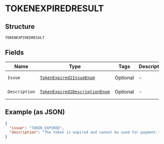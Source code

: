 
# TOKENEXPIREDRESULT

## Structure

`TOKENEXPIREDRESULT`

## Fields

| Name | Type | Tags | Description | Getter | Setter |
|  --- | --- | --- | --- | --- | --- |
| `Issue` | [`TokenExpired2IssueEnum`](../../doc/models/token-expired-2-issue-enum.md) | Optional | - | TokenExpired2IssueEnum getIssue() | setIssue(TokenExpired2IssueEnum issue) |
| `Description` | [`TokenExpired2DescriptionEnum`](../../doc/models/token-expired-2-description-enum.md) | Optional | - | TokenExpired2DescriptionEnum getDescription() | setDescription(TokenExpired2DescriptionEnum description) |

## Example (as JSON)

```json
{
  "issue": "TOKEN_EXPIRED",
  "description": "The token is expired and cannot be used for payment."
}
```

